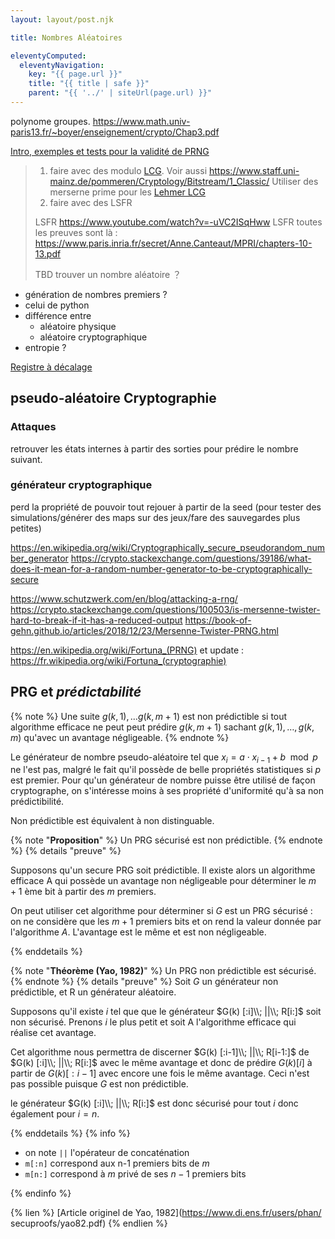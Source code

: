 ```yaml
---
layout: layout/post.njk

title: Nombres Aléatoires

eleventyComputed:
  eleventyNavigation:
    key: "{{ page.url }}"
    title: "{{ title | safe }}"
    parent: "{{ '../' | siteUrl(page.url) }}"
---
```


polynome groupes. <https://www.math.univ-paris13.fr/~boyer/enseignement/crypto/Chap3.pdf>

[Intro, exemples et tests pour la validité de PRNG](https://www.mi.fu-berlin.de/inf/groups/ag-tech/teaching/2012_SS/L_19540_Modeling_and_Performance_Analysis_with_Simulation/06.pdf)

> 1. faire avec des modulo [LCG](https://en.wikipedia.org/wiki/Linear_congruential_generator). Voir aussi <https://www.staff.uni-mainz.de/pommeren/Cryptology/Bitstream/1_Classic/>
> Utiliser des merserne prime pour les [Lehmer LCG](https://en.wikipedia.org/wiki/Lehmer_random_number_generator)
> 2. faire avec des LSFR
> 
> LSFR <https://www.youtube.com/watch?v=-uVC2ISqHww>
> LSFR toutes les preuves sont là : <https://www.paris.inria.fr/secret/Anne.Canteaut/MPRI/chapters-10-13.pdf>
> 
> TBD trouver un nombre aléatoire ？

- génération de nombres premiers ?
- celui de python
- différence entre
  - aléatoire physique
  - aléatoire cryptographique
- entropie ?

[Registre à décalage](https://fr.wikipedia.org/wiki/Registre_%C3%A0_d%C3%A9calage_%C3%A0_r%C3%A9troaction_lin%C3%A9aire)


## pseudo-aléatoire Cryptographie

### Attaques

retrouver les états internes à partir des sorties pour prédire le nombre suivant.

### générateur cryptographique

perd la propriété de pouvoir tout rejouer à partir de la seed (pour tester des simulations/générer des maps sur des jeux/fare des sauvegardes plus petites)

<https://en.wikipedia.org/wiki/Cryptographically_secure_pseudorandom_number_generator>
<https://crypto.stackexchange.com/questions/39186/what-does-it-mean-for-a-random-number-generator-to-be-cryptographically-secure>

<https://www.schutzwerk.com/en/blog/attacking-a-rng/>
<https://crypto.stackexchange.com/questions/100503/is-mersenne-twister-hard-to-break-if-it-has-a-reduced-output>
<https://book-of-gehn.github.io/articles/2018/12/23/Mersenne-Twister-PRNG.html>

<https://en.wikipedia.org/wiki/Fortuna_(PRNG)> et update : <https://fr.wikipedia.org/wiki/Fortuna_(cryptographie)>

## PRG et *prédictabilité*

{% note %}
Une suite $g(k,1), \dots g(k, m + 1)$ est non prédictible si tout algorithme efficace ne peut peut prédire $g(k, m + 1)$ sachant $g(k, 1), \dots, g(k, m)$ qu'avec un avantage négligeable.
{% endnote %}

Le générateur de nombre pseudo-aléatoire tel que $x_i = a \cdot x_{i-1} + b \mod p$ ne l'est pas, malgré le fait qu'il possède de belle propriétés statistiques si $p$ est premier. Pour qu'un générateur de nombre puisse être utilisé de façon cryptographe, on s'intéresse moins à ses propriété d'uniformité qu'à sa non prédictibilité.

Non prédictible est équivalent à non distinguable.

{% note "**Proposition**" %}
Un PRG sécurisé est non prédictible.
{% endnote %}
{% details "preuve" %}

Supposons qu'un secure PRG soit prédictible. Il existe alors un algorithme efficace A qui possède un avantage non négligeable pour déterminer le $m+1$ ème bit à partir des $m$ premiers.

On peut utiliser cet algorithme pour déterminer si $G$ est un PRG sécurisé : on ne considère que les $m+1$ premiers bits et on rend la valeur donnée par l'algorithme $A$. L'avantage est le même et est non négligeable.

{% enddetails %}

{% note "**Théorème (Yao, 1982)**" %}
Un PRG non prédictible est sécurisé.
{% endnote %}
{% details "preuve" %}
Soit $G$ un générateur non prédictible, et R un générateur aléatoire.

Supposons qu'il existe $i$ tel que que le générateur $G(k) [:i]\\; ||\\; R[i:]$ soit non sécurisé. Prenons $i$ le plus petit et soit A l'algorithme efficace qui réalise cet avantage.

Cet algorithme nous permettra de discerner $G(k) [:i-1]\\; ||\\; R[i-1:]$ de $G(k) [:i]\\; ||\\; R[i:]$ avec le même avantage et donc de prédire $G(k) [i]$ à partir de $G(k) [:i-1]$ avec encore une fois le même avantage. Ceci n'est pas possible puisque $G$ est non prédictible.

le générateur $G(k) [:i]\\; ||\\; R[i:]$ est donc sécurisé pour tout $i$ donc également pour $i=n$.

{% enddetails %}
{% info %}

- on note `||` l'opérateur de concaténation
- `m[:n]` correspond aux n-1 premiers bits de $m$
- `m[n:]` correspond à $m$ privé de ses $n-1$ premiers bits

{% endinfo %}

{% lien %}
[Article originel de Yao, 1982](https://www.di.ens.fr/users/phan/
secuproofs/yao82.pdf)
{% endlien %}

